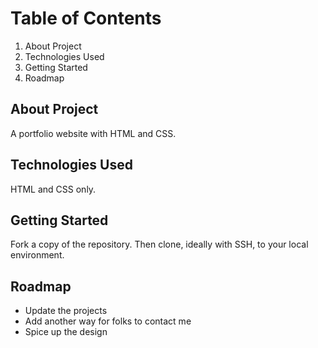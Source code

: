 # Table of Contents

1. About Project
2. Technologies Used
3. Getting Started
4. Roadmap

## About Project

A portfolio website with HTML and CSS.

## Technologies Used

HTML and CSS only.

## Getting Started

Fork a copy of the repository. Then clone, ideally with SSH, to your local environment.

## Roadmap

- Update the projects
- Add another way for folks to contact me
- Spice up the design
